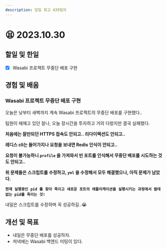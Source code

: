 ```yaml
---
description: 일일 회고 439일차
---
```


# 😫 2023.10.30

## 할일 및 한일&#x20;

* [x] Wasabi 프로젝트 무중단 배포 구현&#x20;

## 경험 및 배움&#x20;

### Wasabi 프로젝트 무중단 배포 구현&#x20;

오늘은 낮부터 새벽까지 계속 Wasabi 프로젝트의 무중단 배포를 구현했다..

팀원이 헤매고 있던 찰나, 오늘 장시간을 투자하고 거의 다왔지만 결국 실패했다.

**처음에는 잘만되던 HTTPS 접속도 안되고.. 리다이렉션도 안되고..**

**레디스 cli는 들어가지나 요청을 보내면 Redis 인식이 안되고..**

**요청이 불가능하니 `profile` 을 가져와서 빈 포트를 인식해서 무중단 배포를 시도하는 것도 안되고..**

**위 문제들은 스크립트를 수정하고, `yml` 을 수정해서 모두 해결했으나, 아직 문제가 남았다.**

**`현재 실행중인 pid 를 찾아 죽이고 새로운 포트의 애플리케이션을 실행시키는 과정에서 쓸데없는 pid를 죽이는 것!`**

내일은 스크립트를 수정하며 꼭 성공하길..😭

## 개선 및 목표&#x20;

* 내일은 무중단 배포를 성공하자.&#x20;
* 저녁에는 Wasabi 백엔드 미팅이 있다.&#x20;
